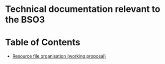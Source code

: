# Technical documentation relevant to the BSO3

Table of Contents
=================

  * [Resource file organisation (working proposal)](doc/resource_file_organisation.md)





